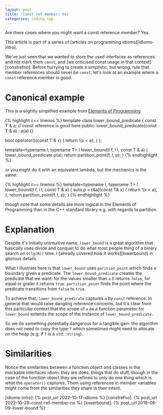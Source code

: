 ```yaml
---
layout: post
title: 'Const ref member: Yes'
categories: coding cpp
---
```


Are there cases where you might want a const reference member? Yes.


This article is part of a series of [articles on programming
idioms][idioms-intro].

We've just seen that we wanted to store the used interfaces as references and
not mark them `const`, and [we criticised const usage in that
context][constrefno]. Before hurrying to create a simplistic, but wrong, rule
that member references should never be `const`, let's look at an example
where a `const` reference member is good.


# Canonical example

This is a slightly simplified example from [Elements of Programming][eop]

{% highlight c++ linenos %}
template<typename T>
class lower_bound_predicate {
  const T & a; // const reference is good here
public:
  lower_bound_predicate(const T & a) : a(a)
  {}

  bool operator()(const T & x) {
    return !(x <  a);
  }
};

template<typename I, typename T>
I lower_bound(I f, I l, const T & a) {
  lower_bound_predicate<T> p(a);
  return partition_point(f, l, p);
}
{% endhighlight %}

or you might do it with an equivalent lambda, but the mechanics is the same:

{% highlight c++ linenos %}
template<typename I, typename T>
I lower_bound(I f, I l, const T & a) {
  auto p = [&a](const T& x) {
      return !(x < a);
  };
  return partition_point(f, l, p);
}
{% endhighlight %}

though note that some details are more logical in the Elements of Programming
than in the C++ standard library e.g. with regards to partition.


# Explanation

Despite it's initially unintuitive name, `lower_bound` is a great algorithm
that basically uses divide and conquer to do what most people thing of a binary
search on `O(lg(N))` time. I [already covered how it works][lowerbound] in
glorious details.

What I illustrate here is that `lower_bound` uses `parition_point` which finds
a boundary given a predicate. The `lower_bound_predicate` creates the predicate
that we want: for the values smaller than `a` it returns `false`, for equal or
grater it returns `true`. `partition_point` finds the point where the predicate
transitions from `false` to `true`.

To achieve that, `lower_bound_predicate` captures `a` by `const` reference. In
general that would raise dangling reference concerns, but it's clear from this
particular context that the scope of `a` as a function parameter for
`lower_bound` extends the scope of the instance of `lower_bound_predicate`.

So we do something potentially dangerous for a tangible gain: the algorithm
does not need to copy the type `T` which sometimes might need to allocate on
the heap (e.g. if `T` is a `std::string`).


# Similarities

Notice the similarities between a function object and classes in the mockable
interfaces idiom: they are does, things that do stuff, though in the case of
the function object they are refined to only do one thing which is what the
`operator()` captures. Them using references in member variables might come
from the similarities they share in their intent.


[eop]: http://elementsofprogramming.com/
[idioms-intro]:    {% post_url 2022-10-17-idioms %}
[constrefno]:      {% post_url 2022-10-29-const-ref-member-no %}
[lowerbound]:      {% post_url 2018-08-09-lower-bound %}
